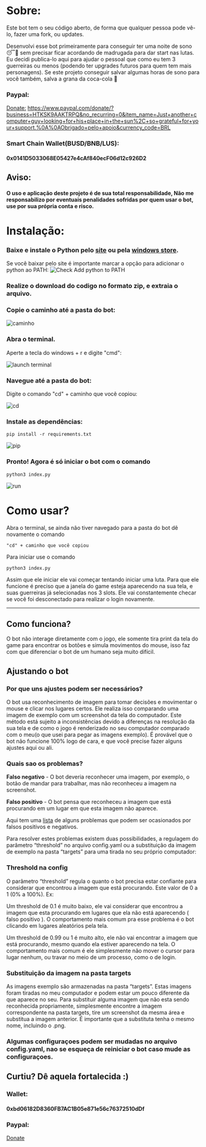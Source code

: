 # Sobre:
Este bot tem o seu código aberto, de forma que qualquer pessoa pode vê-lo, fazer uma fork, ou updates.

Desenvolvi esse bot primeiramente para conseguir ter uma noite de sono 😴🥱 sem precisar ficar acordando de madrugada para dar start nas lutas. Eu decidi publica-lo aqui para ajudar o pessoal que como eu tem 3 guerreiras ou menos (podendo ter upgrades futuros para quem tem mais personagens).
Se este projeto conseguir salvar algumas horas de sono para você também, salva a grana da coca-cola 🥤
 
### Paypal:
[Donate:](https://www.paypal.com/donate/?business=HTKSK9AAKTRPQ&no_recurring=0&item_name=Just+another+computer+guy+looking+for+his+place+in+the+sun%2C+so+grateful+for+your+support.%0A%0AObrigado+pelo+apoio&currency_code=BRL)
https://www.paypal.com/donate/?business=HTKSK9AAKTRPQ&no_recurring=0&item_name=Just+another+computer+guy+looking+for+his+place+in+the+sun%2C+so+grateful+for+your+support.%0A%0AObrigado+pelo+apoio&currency_code=BRL

### Smart Chain Wallet(BUSD/BNB/LUS):
#### 0x0141D5033068E05427e4cAf840ecF06d12c926D2

## Aviso:

#### O uso e aplicação deste projeto é de sua total responsabilidade, Não me responsabilizo por eventuais penalidades sofridas por quem usar o bot, use por sua própria conta e risco.

# Instalação:
### Baixe e instale o Python pelo [site](https://www.python.org/downloads/) ou pela [windows store](https://www.microsoft.com/p/python-37/9nj46sx7x90p?activetab=pivot:overviewtab).

Se você baixar pelo site é importante marcar a opção para adicionar o
python ao PATH:
![Check Add python to PATH](https://github.com/fjcunha/lunarush-bot/raw/ee1b3890e67bc30e372359db9ae3feebc9c928d8/readme-images/path.png)

### Realize o download do codigo no formato zip, e extraia o arquivo.

### Copie o caminho até a pasta do bot:

![caminho](https://github.com/fjcunha/lunarush-bot/raw/main/readme-images/address.png)

### Abra o terminal.

Aperte a tecla do windows + r e digite "cmd":

![launch terminal](https://github.com/fjcunha/lunarush-bot/raw/main/readme-images/cmd.png)

### Navegue até a pasta do bot:
Digite o comando "cd" + caminho que você copiou:

![cd](https://github.com/fjcunha/lunarush-bot/raw/main/readme-images/cd.png)

### Instale as dependências:

```
pip install -r requirements.txt
```

  
![pip](https://github.com/fjcunha/lunarush-bot/raw/main/readme-images/pip.png)

### Pronto! Agora é só iniciar o bot com o comando

```
python3 index.py
```

![run](https://github.com/fjcunha/lunarush-bot/raw/main/readme-images/run.png)


# Como usar?

Abra o terminal, se ainda não tiver navegado para a pasta do bot dê novamente o comando

```
"cd" + caminho que você copiou
```

Para iniciar use o comando 

```
python3 index.py
```

Assim que ele iniciar ele vai começar tentando iniciar uma luta. Para que ele funcione é preciso que a janela do game esteja aparecendo na sua tela, e suas guerreiras já selecionadas nos 3 slots.
Ele vai constantemente checar se você foi desconectado para realizar o login novamente.

  ----------------

## Como funciona?

O bot não interage diretamente com o jogo, ele somente tira print da tela do
game para encontrar os botões e simula movimentos do mouse, isso faz com que
diferenciar o bot de um humano seja muito difícil.

## Ajustando o bot

### Por que uns ajustes podem ser necessários?

O bot usa reconhecimento de imagem para tomar decisões e movimentar o mouse e
clicar nos lugares certos. 
Ele realiza isso comparando uma imagem de exemplo com um screenshot da tela do
computador.
Este método está sujeito a inconsistências devido a diferenças na resolução da
sua tela e de como o jogo é renderizado no seu computador comparado com o
meu(o que usei para pegar as imagens exemplo).
É provável que o bot não funcione 100% logo de cara, e que você precise fazer
alguns ajustes aqui ou ali.

### Quais sao os problemas?

**Falso negativo** - O bot deveria reconhecer uma imagem, por exemplo, o botão de
mandar para trabalhar, mas não reconheceu a imagem na screenshot.

**Falso positivo** - O bot pensa que reconheceu a imagem que está procurando em um
lugar em que esta imagem não aparece.

Aqui tem uma [lista](#alguns-comportamentos-que-podem-indicar-um-falso-positivo-ou-negativo) de alguns problemas que podem ser ocasionados por falsos
positivos e negativos.

Para resolver estes problemas existem duas possibilidades, a regulagem do
parâmetro “threshold” no arquivo config.yaml ou a substituição da imagem de
exemplo na pasta “targets” para uma tirada no seu próprio computador:

  ### Threshold na config

  O parâmetro “threshold” regula o quanto o bot precisa estar confiante para
  considerar que encontrou a imagem que está procurando.
  Este valor de 0 a 1 (0% a 100%).
  Ex:

  Um threshold de 0.1 é muito baixo, ele vai considerar que encontrou a imagem
  que esta procurando em lugares que ela não está aparecendo ( falso positivo ).
  O comportamento mais comum pra esse problema é o bot clicando em lugares
  aleatórios pela tela. 


  Um threshold de 0.99 ou 1 é muito alto, ele não vai encontrar a imagem que
  está procurando, mesmo quando ela estiver aparecendo na tela. O comportamento
  mais comum é ele simplesmente não mover o cursor para lugar nenhum, ou travar
  no meio de um processo, como o de login.

  ### Substituição da imagem na pasta targets

  As imagens exemplo são armazenadas na pasta “targets”. Estas imagens foram
  tiradas no meu computador e podem estar um pouco diferente da que aparece no
  seu. Para substituir alguma imagem que não esta sendo reconhecida
  propriamente, simplesmente encontre a imagem correspondente na pasta targets,
  tire um screenshot da mesma área e substitua a imagem anterior. É importante
  que a substituta tenha o mesmo nome, incluindo o .png.


### Algumas configuraçoes podem ser mudadas no arquivo config.yaml, nao se esqueça de reiniciar o bot caso mude as configuraçoes.

## Curtiu? Dê aquela fortalecida :)

### Wallet:
#### 0xbd06182D8360FB7AC1B05e871e56c76372510dDf
### Paypal:
[Donate](https://www.paypal.com/donate/?business=HTKSK9AAKTRPQ&no_recurring=0&item_name=Just+another+computer+guy+looking+for+his+place+in+the+sun%2C+so+grateful+for+your+support.%0A%0AObrigado+pelo+apoio&currency_code=BRL)

